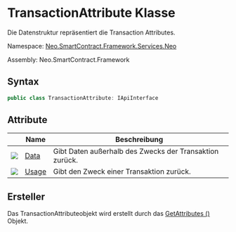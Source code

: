 # TransactionAttribute Klasse

Die Datenstruktur repräsentiert die Transaction Attributes.

Namespace: [Neo.SmartContract.Framework.Services.Neo](../neo.md)

Assembly: Neo.SmartContract.Framework

## Syntax

```c#
public class TransactionAttribute: IApiInterface
```

## Attribute

| | Name | Beschreibung |
| ---------------------------------------- | -------------------------------------- | ----------------- |
| ![](https://i-msdn.sec.s-msft.com/dynimg/IC74937.jpeg) | [Data](TransactionAttribute/Data.md)   | Gibt Daten außerhalb des Zwecks der Transaktion zurück. |
| ![](https://i-msdn.sec.s-msft.com/dynimg/IC74937.jpeg) | [Usage](TransactionAttribute/Usage.md) | Gibt den Zweck einer Transaktion zurück.   |

## Ersteller

Das TransactionAttributeobjekt wird erstellt durch das [GetAttributes ()](Transaction/GetAttributes.md) Objekt.
